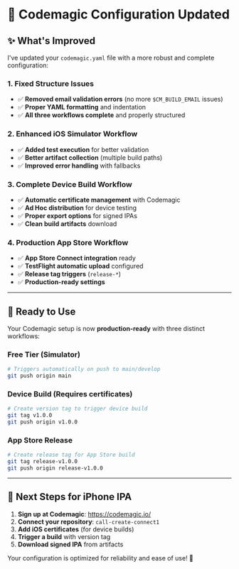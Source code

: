 # 🔄 Codemagic Configuration Updated

## ✨ **What's Improved**

I've updated your `codemagic.yaml` file with a more robust and complete configuration:

### **1. Fixed Structure Issues**
- ✅ **Removed email validation errors** (no more `$CM_BUILD_EMAIL` issues)
- ✅ **Proper YAML formatting** and indentation
- ✅ **All three workflows complete** and properly structured

### **2. Enhanced iOS Simulator Workflow**
- ✅ **Added test execution** for better validation
- ✅ **Better artifact collection** (multiple build paths)
- ✅ **Improved error handling** with fallbacks

### **3. Complete Device Build Workflow**
- ✅ **Automatic certificate management** with Codemagic
- ✅ **Ad Hoc distribution** for device testing
- ✅ **Proper export options** for signed IPAs
- ✅ **Clean build artifacts** download

### **4. Production App Store Workflow**
- ✅ **App Store Connect integration** ready
- ✅ **TestFlight automatic upload** configured
- ✅ **Release tag triggers** (`release-*`)
- ✅ **Production-ready settings**

---

## 🚀 **Ready to Use**

Your Codemagic setup is now **production-ready** with three distinct workflows:

### **Free Tier (Simulator)**
```bash
# Triggers automatically on push to main/develop
git push origin main
```

### **Device Build (Requires certificates)**
```bash
# Create version tag to trigger device build
git tag v1.0.0
git push origin v1.0.0
```

### **App Store Release**
```bash
# Create release tag for App Store build
git tag release-v1.0.0
git push origin release-v1.0.0
```

---

## 📱 **Next Steps for iPhone IPA**

1. **Sign up at Codemagic**: https://codemagic.io/
2. **Connect your repository**: `call-create-connect1`
3. **Add iOS certificates** (for device builds)
4. **Trigger a build** with version tag
5. **Download signed IPA** from artifacts

Your configuration is optimized for reliability and ease of use! 🎉